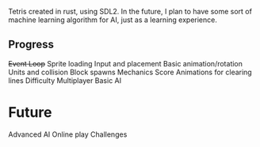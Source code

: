 Tetris created in rust, using SDL2. In the future, I plan to have some sort of
machine learning algorithm for AI, just as a learning experience.

## Progress
~~Event Loop~~
Sprite loading
Input and placement
Basic animation/rotation
Units and collision
Block spawns
Mechanics
Score
Animations for clearing lines
Difficulty
Multiplayer
Basic AI

# Future
Advanced AI
Online play
Challenges


